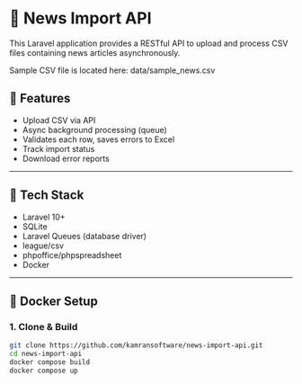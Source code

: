 # 📰 News Import API

This Laravel application provides a RESTful API to upload and process CSV files containing news articles asynchronously.

Sample CSV file is located here: data/sample_news.csv

## 🚀 Features

- Upload CSV via API
- Async background processing (queue)
- Validates each row, saves errors to Excel
- Track import status
- Download error reports

---

## 🧱 Tech Stack

- Laravel 10+
- SQLite
- Laravel Queues (database driver)
- league/csv
- phpoffice/phpspreadsheet
- Docker

---

## 🐳 Docker Setup

### 1. Clone & Build

```bash
git clone https://github.com/kamransoftware/news-import-api.git
cd news-import-api
docker compose build
docker compose up